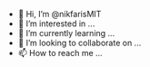 - 👋 Hi, I’m @nikfarisMIT
- 👀 I’m interested in ...
- 🌱 I’m currently learning ...
- 💞️ I’m looking to collaborate on ...
- 📫 How to reach me ...

<!---
nikfarisMIT/nikfarisMIT is a ✨ special ✨ repository because its `README.md` (this file) appears on your GitHub profile.
You can click the Preview link to take a look at your changes.
--->
